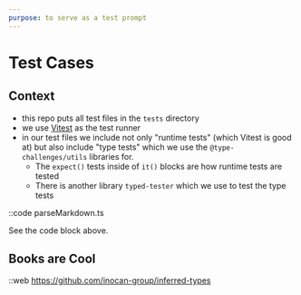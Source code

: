 ```yaml
---
purpose: to serve as a test prompt
---
```


# Test Cases 

## Context

- this repo puts all test files in the `tests` directory
- we use [Vitest]() as the test runner
- in our test files we include not only "runtime tests" (which Vitest is good at) but also include "type tests" which we use the `@type-challenges/utils` libraries for. 
  - The `expect()` tests inside of `it()` blocks are how runtime tests are tested
  - There is another library `typed-tester` which we use to test the type tests

::code parseMarkdown.ts

See the code block above.

## Books are Cool

::web https://github.com/inocan-group/inferred-types

